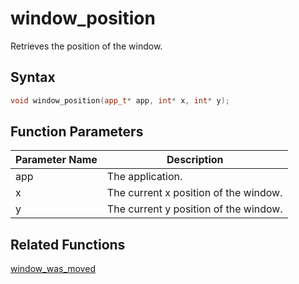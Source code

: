 
# window_position

Retrieves the position of the window.

## Syntax

```cpp
void window_position(app_t* app, int* x, int* y);
```

## Function Parameters

Parameter Name | Description
--- | ---
app | The application.
x | The current x position of the window.
y | The current y position of the window.

## Related Functions

[window_was_moved](https://github.com/RandyGaul/cute_framework/blob/master/docs/window/window_was_moved.md)  
